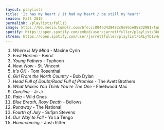 ```yaml
---
layout: playlists
title: 'It has my heart / it had my heart / be still my heart'
season: Fall 2015
permalink: /playlists/fall15
image: https://66.media.tumblr.com/6fdccc804a3428482c8e9e5e88832981/tumblr_nwovatOETi1qzxsbgo1_1280.jpg
spotify: https://open.spotify.com/embed/user/jarrettfuller/playlist/3kLWSTNaXyElvlOTyNiGEm
stream: https://open.spotify.com/user/jarrettfuller/playlist/6XLyYb1v4wWyLzJcCYXZyM
---
```


<ol>
<li><em>Where is My Mind</em> - Maxine Cyrin</li>
<li><em>East Harlem</em> - Beirut</li>
<li><em>Young Fathers</em> - Typhoon</li>
<li><em>Now, Now</em> - St. Vincent</li>
<li><em>It's OK</em> - Tom Rosenthal</li>
<li><em>Girl From the North Country</em> - Bob Dylan</li>
<li><em>Head Full of Doubt/Road Full of Promise</em> - The Avett Brothers </li>
<li><em>What Makes You Think You're The One</em> - Fleetwood Mac</li>
<li><em>Caroline</em> - Jr Jr</li>
<li><em>Paia</em> - Wild Ones</li>
<li><em>Blue Breath, Rosy Death</em> - Bellows</li>
<li><em>Runaway</em> - The National</li>
<li><em>Fourth of July</em> - Sufjan Stevens</li>
<li><em>Our Way to Fall</em> - Yo La Tengo</li>
<li><em>Homecoming</em> - Josh Ritter</li>

</ol>
